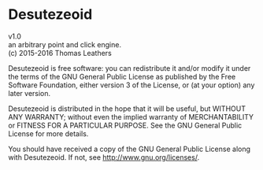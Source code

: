 #   Desutezeoid
v1.0  
an arbitrary point and click engine.       
(c) 2015-2016 Thomas Leathers      


Desutezeoid is free software: you can redistribute it and/or modify
it under the terms of the GNU General Public License as published by
the Free Software Foundation, either version 3 of the License, or
(at your option) any later version.
      
Desutezeoid is distributed in the hope that it will be useful,
but WITHOUT ANY WARRANTY; without even the implied warranty of
MERCHANTABILITY or FITNESS FOR A PARTICULAR PURPOSE.  See the
GNU General Public License for more details.
       
You should have received a copy of the GNU General Public License
along with Desutezeoid.  If not, see <http://www.gnu.org/licenses/>.
